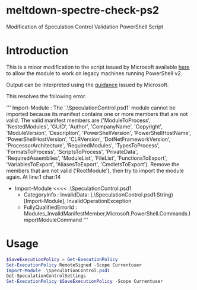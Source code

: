 # meltdown-spectre-check-ps2
Modification of Speculation Control Validation PowerShell Script

# Introduction

This is a minor modification to the script issued by Microsoft available [here](https://gallery.technet.microsoft.com/scriptcenter/Speculation-Control-e36f0050/) to allow the module to work on legacy machines running PowerShell v2.

Output can be interpreted using the [guidance](https://support.microsoft.com/en-us/help/4074629/understanding-the-output-of-get-speculationcontrolsettings-powershell) issued by Microsoft.

This resolves the following error.

'''
Import-Module : The '.\SpeculationControl.psd1' module cannot be imported because its manifest contains one or more members that are not valid. The valid manifest members are ('ModuleToProcess', 'NestedModules', 'GUID', 'Author', 'CompanyName', 'Copyright', 'ModuleVersion', 'Description', 'PowerShellVersion', 'PowerShellHostName', 'PowerShellHostVersion', 'CLRVersion', 'DotNetFrameworkVersion', 'ProcessorArchitecture', 'RequiredModules', 'TypesToProcess', 'FormatsToProcess', 'ScriptsToProcess', 'PrivateData', 'RequiredAssemblies', 'ModuleList', 'FileList', 'FunctionsToExport', 'VariablesToExport', 'AliasesToExport', 'CmdletsToExport'). Remove the members that are not valid ('RootModule'), then try to import the module again.
At line:1 char:14
+ Import-Module <<<<  .\SpeculationControl.psd1
    + CategoryInfo          : InvalidData: (.\SpeculationControl.psd1:String) [Import-Module], InvalidOperationException
    + FullyQualifiedErrorId : Modules_InvalidManifestMember,Microsoft.PowerShell.Commands.ImportModuleCommand
'''

# Usage
```powershell
$SaveExecutionPolicy = Get-ExecutionPolicy
Set-ExecutionPolicy RemoteSigned -Scope Currentuser
Import-Module .\SpeculationControl.psd1
Get-SpeculationControlSettings
Set-ExecutionPolicy $SaveExecutionPolicy -Scope Currentuser
```
